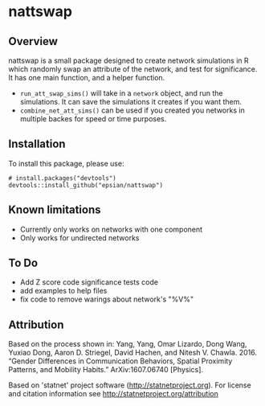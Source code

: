 # nattswap

## Overview

nattswap is a small package designed to create network simulations in R which randomly swap an attribute of the network, and test for significance. It has one main function, and a helper function.

* `run_att_swap_sims()` will take in a `network` object, and run the simulations. It can save the simulations it creates if you want them.
* `combine_net_att_sims()` can be used if you created you networks in multiple backes for speed or time purposes.

## Installation

To install this package, please use:

```
# install.packages("devtools")
devtools::install_github("epsian/nattswap")
```

## Known limitations

* Currently only works on networks with one component
* Only works for undirected networks

## To Do

* Add Z score code significance tests code
* add examples to help files
* fix code to remove warings about network's "%V%"

## Attribution

Based on the process shown in: Yang, Yang, Omar Lizardo, Dong Wang, Yuxiao Dong, Aaron D. Striegel, David Hachen, and Nitesh V. Chawla. 2016. “Gender Differences in Communication Behaviors, Spatial Proximity Patterns, and Mobility Habits.” ArXiv:1607.06740 [Physics].

Based on 'statnet' project software (http://statnetproject.org). For license and citation information see http://statnetproject.org/attribution
